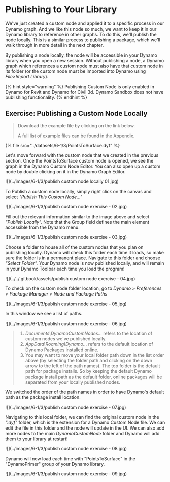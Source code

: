 # Publishing to Your Library

We've just created a custom node and applied it to a specific process in our Dynamo graph. And we like this node so much, we want to keep it in our Dynamo library to reference in other graphs. To do this, we'll publish the node locally. This is a similar process to publishing a package, which we'll walk through in more detail in the next chapter.

By publishing a node locally, the node will be accessible in your Dynamo library when you open a new session. Without publishing a node, a Dynamo graph which references a custom node must also have that custom node in its folder (or the custom node must be imported into Dynamo using _File>Import Library_).

{% hint style="warning" %}
Publishing Custom Node is only enabled in Dynamo for Revit and Dynamo for Civil 3d. Dynamo Sandbox does not have publishing functionality.
{% endhint %}

## Exercise: Publishing a Custom Node Locally

> Download the example file by clicking on the link below.
>
> A full list of example files can be found in the Appendix.

{% file src="../datasets/6-1/3/PointsToSurface.dyf" %}

Let's move forward with the custom node that we created in the previous section. Once the PointsToSurface custom node is opened, we see the graph in the Dynamo Custom Node Editor. You can also open up a custom node by double clicking on it in the Dynamo Graph Editor.

![](../images/6-1/3/publish custom node locally 01.jpg)

To Publish a custom node locally, simply right click on the canvas and select _"Publish This Custom Node..."_

![](../images/6-1/3/publish custom node exercise - 02.jpg)

Fill out the relevant information similar to the image above and select _"Publish Locally"._ Note that the Group field defines the main element accessible from the Dynamo menu.

![](../images/6-1/3/publish custom node exercise - 03.jpg)

Choose a folder to house all of the custom nodes that you plan on publishing locally. Dynamo will check this folder each time it loads, so make sure the folder is in a permanent place. Navigate to this folder and choose _"Select Folder"._ Your Dynamo node is now published locally, and will remain in your Dynamo Toolbar each time you load the program!

![](../../.gitbook/assets/publish custom node exercise - 04.jpg)

To check on the custom node folder location, go to _Dynamo > Preferences > Package Manager > Node and Package Paths_

![](../images/6-1/3/publish custom node exercise - 05.jpg)

In this window we see a list of paths.

![](../images/6-1/3/publish custom node exercise - 06.jpg)

> 1. _Documents\DynamoCustomNodes..._ refers to the location of custom nodes we've published locally.
> 2. _AppData\Roaming\Dynamo..._ refers to the default location of Dynamo Packages installed online.
> 3. You may want to move your local folder path down in the list order above (by selecting the folder path and clicking on the down arrow to the left of the path names). The top folder is the default path for package installs. So by keeping the default Dynamo package install path as the default folder, online packages will be separated from your locally published nodes.

We switched the order of the path names in order to have Dynamo's default path as the package install location.

![](../images/6-1/3/publish custom node exercise - 07.jpg)

Navigating to this local folder, we can find the original custom node in the _".dyf"_ folder, which is the extension for a Dynamo Custom Node file. We can edit the file in this folder and the node will update in the UI. We can also add more nodes to the main _DynamoCustomNode_ folder and Dynamo will add them to your library at restart!

![](../images/6-1/3/publish custom node exercise - 08.jpg)

Dynamo will now load each time with "PointsToSurface" in the "DynamoPrimer" group of your Dynamo library.

![](../images/6-1/3/publish custom node exercise - 09.jpg)
